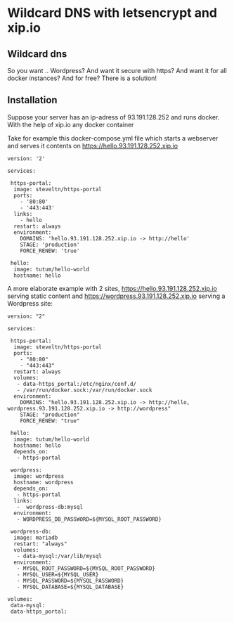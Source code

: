 # Wildcard DNS with letsencrypt and xip.io

## Wildcard dns

So you want .. Wordpress? And want it secure with https? And want it for all docker instances? And for free? 
There is a solution!

## Installation

Suppose your server has an ip-adress of 93.191.128.252 and runs docker. With the help of xip.io any docker container 

Take for example this docker-compose.yml file which starts a webserver and serves it contents on https://hello.93.191.128.252.xip.io
```
version: '2'

services:

 https-portal:
  image: steveltn/https-portal
  ports:
    - '80:80'
    - '443:443'
  links:
    - hello
  restart: always
  environment:
    DOMAINS: 'hello.93.191.128.252.xip.io -> http://hello'
    STAGE: 'production'
    FORCE_RENEW: 'true'

 hello:
  image: tutum/hello-world
  hostname: hello
```

A more elaborate example with 2 sites, https://hello.93.191.128.252.xip.io serving static content and https://wordpress.93.191.128.252.xip.io serving a Wordpress site:
```
version: "2"

services:

 https-portal:
  image: steveltn/https-portal
  ports:
    - "80:80"
    - "443:443"
  restart: always
  volumes:
   - data-https_portal:/etc/nginx/conf.d/
   - /var/run/docker.sock:/var/run/docker.sock
  environment:
    DOMAINS: "hello.93.191.128.252.xip.io -> http://hello, wordpress.93.191.128.252.xip.io -> http://wordpress"
    STAGE: "production"
    FORCE_RENEW: "true"

 hello:
  image: tutum/hello-world
  hostname: hello
  depends_on:
   - https-portal

 wordpress:
  image: wordpress
  hostname: wordpress
  depends_on:
   - https-portal
  links:
   -  wordpress-db:mysql
  environment:
   - WORDPRESS_DB_PASSWORD=${MYSQL_ROOT_PASSWORD}

 wordpress-db:
  image: mariadb
  restart: "always"
  volumes:
   - data-mysql:/var/lib/mysql
  environment:
   - MYSQL_ROOT_PASSWORD=${MYSQL_ROOT_PASSWORD}
   - MYSQL_USER=${MYSQL_USER}
   - MYSQL_PASSWORD=${MYSQL_PASSWORD}
   - MYSQL_DATABASE=${MYSQL_DATABASE}

volumes:
 data-mysql:
 data-https_portal:
```
